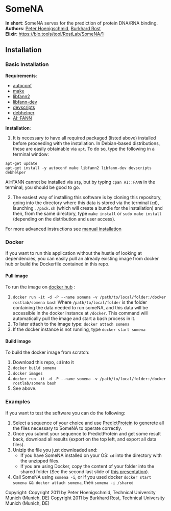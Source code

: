 # SomeNA
**In short**: SomeNA serves for the prediction of protein DNA/RNA binding.    
**Authors**: [Peter Hoenigschmid](mailto:hoenigschmid@rostlab.org), [Burkhard Rost](rostlab.org)     
**Elixir**: https://bio.tools/tool/RostLab/SomeNA/1    

## Installation

### Basic Installation

**Requirements**:       

  - [autoconf](http://www.gnu.org/software/autoconf/autoconf.html)
  - [make](https://www.gnu.org/software/make/)
  - [libfann2](https://launchpad.net/ubuntu/trusty/+package/libfann2)
  - [libfann-dev](https://packages.debian.org/wheezy/libfann-dev)
  - [devscripts](https://packages.debian.org/unstable/devscripts)
  - [debhelper](https://packages.debian.org/sid/debhelper)
  - [AI::FANN](http://search.cpan.org/~salva/AI-FANN/lib/AI/FANN.pm)

**Installation**:     

  1. It is necessary to have all required packaged (listed above) installed before proceeding with the installation.
  In Debian-based distributions, these are easily obtainable via `apt`. To do so, type the following in a terminal window:

  ```
  apt-get update
  apt-get install -y autoconf make libfann2 libfann-dev devscripts debhelper
  ```

  AI::FANN cannot be installed via `atp`, but by typing `cpan AI::FANN` in the terminal, you should be good to go.     


  2. The easiest way of installing this software is by cloning this repository, going into the directory where this data is stored via the terminal (`cd`), launching `./pack.sh` (which will create a bundle for the installation) and then, from the same directory, type `make install` or `sudo make install` (depending on the distribution and user access).   

For more advanced instructions see [manual installation](https://github.com/Rostlab/someNA/wiki/Manual-Installation)

### Docker

If you want to run this application without the hustle of looking at dependencies, you can easily
pull an already existing image from docker hub or build the Dockerfile contained in this repo.

#### Pull image
To run the image on [docker hub](https://hub.docker.com/r/rostlab/somena) :
  1. `docker run -it -d -P --name somena -v /path/to/local/folder:/docker rostlab/somena bash`
      Where `/path/to/local/folder` is the folder containing the data needed to run someNA, and this
      data will be accessible in the docker instance at `/docker`.
      This command will automatically pull the image and start a bash process in it.
  2.  To later attach to the image type: `docker attach somena`
  3.  If the docker instance is not running, type `docker start somena`

#### Build image
To build the docker image from scratch:
  1.  Download this repo, `cd` into it
  2.  `docker build somena`
  3.  `docker images`
  4.  `docker run -it -d -P --name somena -v /path/to/local/folder:/docker rostlab/somena bash`
  5.  See above.
  

### Examples

If you want to test the software you can do the following:
  1. Select a sequence of your choice and use [PredictProtein](http://ppopen.informatik.tu-muenchen.de/) to generete all the files necessary to SomeNA to operate correctly.
  2. Once you submit your sequence to PredictProtein and get some result back, download all results (export on the top left, and export all data files).
  3. Unizip the file you just downloaded and:     
        -   If you have SomeNA installed on your OS: `cd` into the directory with the unzipped files.     
        -   If you are using Docker, copy the content of your folder into the shared folder (See the second last slide of [this presentation](https://github.com/Rostlab/someNA/blob/develop/documentation/Sprint_1.pdf)).
  4. Call SomeNA using `somena -i`, or if you used docker `docker start somena && docker attach somena`, then `somena -i /shared`

Copyright:
Copyright 2011 by Peter Hoenigschmid, Technical University Munich (Munich, DE)
Copyright 2011 by Burkhard Rost, Technical University Munich (Munich, DE)
